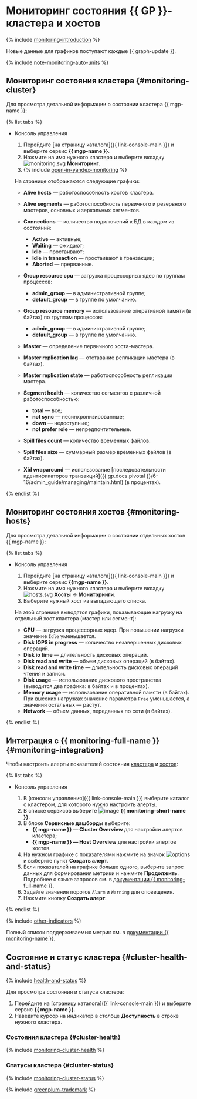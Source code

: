 # Мониторинг состояния {{ GP }}-кластера и хостов

{% include [monitoring-introduction](../../_includes/mdb/monitoring-introduction.md) %}

Новые данные для графиков поступают каждые {{ graph-update }}.

{% include [note-monitoring-auto-units](../../_includes/mdb/note-monitoring-auto-units.md) %}

## Мониторинг состояния кластера {#monitoring-cluster}

Для просмотра детальной информации о состоянии кластера {{ mgp-name }}:

{% list tabs %}

- Консоль управления

    1. Перейдите [на страницу каталога]({{ link-console-main }}) и выберите сервис **{{ mgp-name }}**.
    1. Нажмите на имя нужного кластера и выберите вкладку ![monitoring.svg](../../_assets/monitoring.svg) **Мониторинг**.
    1. {% include [open-in-yandex-monitoring](../../_includes/mdb/open-in-yandex-monitoring.md) %}

    На странице отображаются следующие графики:

    * **Alive hosts** — работоспособность хостов кластера.

    * **Alive segments** — работоспособность первичного и резервного мастеров, основных и зеркальных сегментов.

    * **Connections** — количество подключений к БД в каждом из состояний:

        * **Active** — активные;
        * **Waiting** — ожидают;
        * **Idle** — простаивают;
        * **Idle in transaction** — простаивают в транзакции;
        * **Aborted** — прерванные.

    * **Group resource cpu** — загрузка процессорных ядер по группам процессов:

        * **admin_group** — в административной группе;
        * **default_group** — в группе по умолчанию.

    * **Group resource memory** — использование оперативной памяти (в байтах) по группам процессов:

        * **admin_group** — в административной группе;
        * **default_group** — в группе по умолчанию.

    * **Master** — определение первичного хоста-мастера.

    * **Master replication lag** — отставание репликации мастера (в байтах).

    * **Master replication state** — работоспособность репликации мастера.

    * **Segment health** — количество сегментов с различной работоспособностью:

        * **total** — все;
        * **not sync** — несинхронизированные;
        * **down** — недоступные;
        * **not prefer role** — непредпочтительные.

    * **Spill files count** — количество временных файлов.

    * **Spill files size** — суммарный размер временных файлов (в байтах).

    * **Xid wraparound** — использование [последовательности идентификаторов транзакций]({{ gp.docs.pivotal }}/6-16/admin_guide/managing/maintain.html) (в процентах).

{% endlist %}

## Мониторинг состояния хостов {#monitoring-hosts}

Для просмотра детальной информации о состоянии отдельных хостов {{ mgp-name }}:

{% list tabs %}

- Консоль управления

    1. Перейдите [на страницу каталога]({{ link-console-main }}) и выберите сервис **{{mgp-name }}**.
    1. Нажмите на имя нужного кластера и выберите вкладку ![hosts.svg](../../_assets/mdb/hosts.svg) **Хосты** → **Мониторинги**.
    1. Выберите нужный хост из выпадающего списка.

    На этой странице выводятся графики, показывающие нагрузку на отдельный хост кластера (мастер или сегмент):

    * **CPU** — загрузка процессорных ядер. При повышении нагрузки значение `Idle` уменьшается.
    * **Disk IOPS in progress** — количество незавершенных дисковых операций.
    * **Disk io time** — длительность дисковых операций.
    * **Disk read and write** — объем дисковых операций (в байтах).
    * **Disk read and write time** — длительность дисковых операций чтения и записи.
    * **Disk usage** — использование дискового пространства (выводится два графика: в байтах и в процентах).
    * **Memory usage** — использование оперативной памяти (в байтах). При высоких нагрузках значение параметра `Free` уменьшается, а значения остальных — растут.
    * **Network** — объем данных, переданных по сети (в байтах).

{% endlist %}


## Интеграция с {{ monitoring-full-name }} {#monitoring-integration}

Чтобы настроить алерты показателей состояния [кластера](#monitoring-cluster) и [хостов](#monitoring-hosts):

{% list tabs %}

- Консоль управления

  1. В [консоли управления]({{ link-console-main }}) выберите каталог с кластером, для которого нужно настроить алерты.
  1. В списке сервисов выберите ![image](../../_assets/monitoring.svg) **{{ monitoring-short-name }}**.
  1. В блоке **Сервисные дашборды** выберите:
      * **{{ mgp-name }} — Cluster Overview** для настройки алертов кластера;
      * **{{ mgp-name }} — Host Overview** для настройки алертов хостов.
  1. На нужном графике с показателями нажмите на значок ![options](../../_assets/horizontal-ellipsis.svg) и выберите пункт **Создать алерт**.
  1. Если показателей на графике больше одного, выберите запрос данных для формирования метрики и нажмите **Продолжить**. Подробнее о языке запросов см. в [документации {{ monitoring-full-name }}](../../monitoring/concepts/querying.md).
  1. Задайте значения порогов `Alarm` и `Warning` для оповещения.
  1. Нажмите кнопку **Создать алерт**.

{% endlist %}

{% include [other-indicators](../../_includes/mdb/other-indicators.md) %}

Полный список поддерживаемых метрик см. в [документации {{ monitoring-name }}](../../monitoring/metrics-ref/index.md#managed-greenplum).


## Состояние и статус кластера {#cluster-health-and-status}

{% include [health-and-status](../../_includes/mdb/monitoring-cluster-health-and-status.md) %}

Для просмотра состояния и статуса кластера:

1. Перейдите на [страницу каталога]({{ link-console-main }}) и выберите сервис **{{ mgp-name }}**.
1. Наведите курсор на индикатор в столбце **Доступность** в строке нужного кластера.

### Состояния кластера {#cluster-health}

{% include [monitoring-cluster-health](../../_includes/mdb/monitoring-cluster-health.md) %}

### Статусы кластера {#cluster-status}

{% include [monitoring-cluster-status](../../_includes/mdb/monitoring-cluster-status.md) %}


{% include [greenplum-trademark](../../_includes/mdb/mgp/trademark.md) %}
